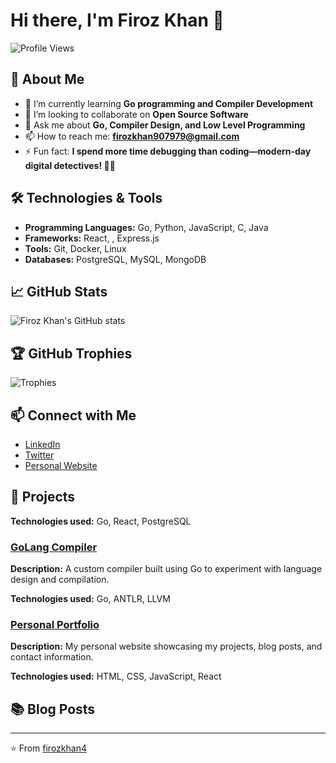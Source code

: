 

# Hi there, I'm Firoz Khan 👋

![Profile Views](https://komarev.com/ghpvc/?username=firozkhan4&color=blue)

## 🚀 About Me
- 🌱 I’m currently learning **Go programming and Compiler Development**
- 👯 I’m looking to collaborate on **Open Source Software**
- 💬 Ask me about **Go, Compiler Design, and Low Level Programming**
- 📫 How to reach me: **firozkhan907979@gmail.com**
- ⚡ Fun fact: **I spend more time debugging than coding—modern-day digital detectives! 🕵️‍♂️**

## 🛠️ Technologies & Tools
- **Programming Languages:** Go, Python, JavaScript, C, Java
- **Frameworks:** React, , Express.js
- **Tools:** Git, Docker, Linux
- **Databases:** PostgreSQL, MySQL, MongoDB

## 📈 GitHub Stats
![Firoz Khan's GitHub stats](https://github-readme-stats.vercel.app/api?username=firozkhan4&show_icons=true&theme=radical)

## 🏆 GitHub Trophies
![Trophies](https://github-profile-trophy.vercel.app/?username=firozkhan4)

## 📫 Connect with Me
- [LinkedIn](https://www.linkedin.com/in/firozkhan4/)
- [Twitter](https://twitter.com/firozkhan4)
- [Personal Website](https://firozkhan4.netlify.app)

## 📂 Projects


**Technologies used:** Go, React, PostgreSQL

### [GoLang Compiler](https://github.com/firozkhan4/golang-compiler)
**Description:** A custom compiler built using Go to experiment with language design and compilation.

**Technologies used:** Go, ANTLR, LLVM

### [Personal Portfolio](https://github.com/firozkhan4/firozkhan4)
**Description:** My personal website showcasing my projects, blog posts, and contact information.

**Technologies used:** HTML, CSS, JavaScript, React

## 📚 Blog Posts

---

⭐️ From [firozkhan4](https://github.com/firozkhan4)


